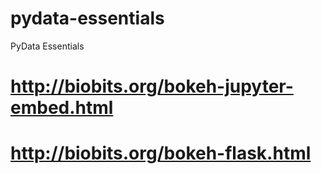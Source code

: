 # pydata-essentials
PyData Essentials

# http://biobits.org/bokeh-jupyter-embed.html
# http://biobits.org/bokeh-flask.html
